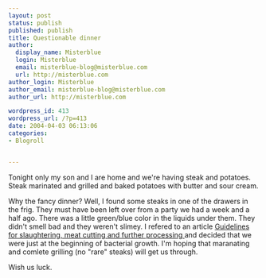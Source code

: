 ```yaml
---
layout: post
status: publish
published: publish
title: Questionable dinner
author:
  display_name: Misterblue
  login: Misterblue
  email: misterblue-blog@misterblue.com
  url: http://misterblue.com
author_login: Misterblue
author_email: misterblue-blog@misterblue.com
author_url: http://misterblue.com

wordpress_id: 413
wordpress_url: /?p=413
date: 2004-04-03 06:13:06
categories:
- Blogroll


---
```

<p>
Tonight only my son and I are home and we're having steak and potatoes.
Steak marinated and grilled and baked potatoes with butter and sour
cream.
</p>
<p>
Why the fancy dinner?
Well, I found some steaks in one of the drawers in the frig.  They must
have been left over from a party we had a week and a half ago.
There was a little green/blue color in the liquids under them.
They didn't smell bad and they weren't slimey.
I refered to an article 
<a href="http://www.fao.org/DOCREP/004/T0279E/T0279E03.htm">
Guidelines for slaughtering, meat cutting and further processing
</a>
and decided that we were just at the beginning of bacterial growth.
I'm hoping that maranating and comlete grilling (no "rare" steaks)
will get us through.
</p>
<p>
Wish us luck.
</p>
